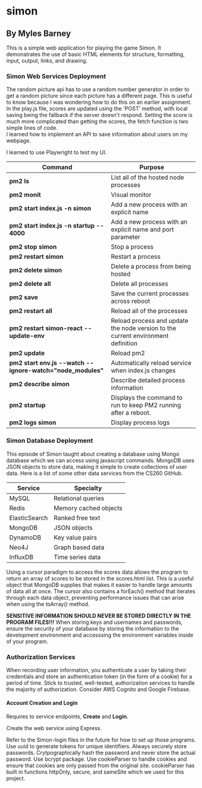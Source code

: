 # simon
## By Myles Barney

This is a simple web application for playing the game Simon.  It demonstrates the use of basic HTML elements for structure, formatting, input, output, links, and drawing.

### Simon Web Services Deployment
The random picture api has to use a random number generator in order to get a random picture since each picture has a different page.  This is useful to know because I was wondering how to do this on an earlier assignment.  
In the play.js file, scores are updated using the 'POST' method, with local saving being the fallback if the server doesn't respond.  Setting the score is much more complicated than getting the scores, the fetch function is two simple lines of code.  
I learned how to implement an API to save information about users on my webpage.

I learned to use Playwright to test my UI.

| Command                                                    | Purpose                                                                          |
| ---------------------------------------------------------- | -------------------------------------------------------------------------------- |
| **pm2 ls**                                                 | List all of the hosted node processes                                            |
| **pm2 monit**                                              | Visual monitor                                                                   |
| **pm2 start index.js -n simon**                            | Add a new process with an explicit name                                          |
| **pm2 start index.js -n startup -- 4000**                  | Add a new process with an explicit name and port parameter                       |
| **pm2 stop simon**                                         | Stop a process                                                                   |
| **pm2 restart simon**                                      | Restart a process                                                                |
| **pm2 delete simon**                                       | Delete a process from being hosted                                               |
| **pm2 delete all**                                         | Delete all processes                                                             |
| **pm2 save**                                               | Save the current processes across reboot                                         |
| **pm2 restart all**                                        | Reload all of the processes                                                      |
| **pm2 restart simon-react --update-env**                   | Reload process and update the node version to the current environment definition |
| **pm2 update**                                             | Reload pm2                                                                       |
| **pm2 start env.js --watch --ignore-watch="node_modules"** | Automatically reload service when index.js changes                               |
| **pm2 describe simon**                                     | Describe detailed process information                                            |
| **pm2 startup**                                            | Displays the command to run to keep PM2 running after a reboot.                  |
| **pm2 logs simon**                                         | Display process logs                                                             |


### Simon Database Deployment
This episode of Simon taught about creating a database using Mongo database which we can access using javascript commands.  MongoDB uses JSON objects to store data, making it simple to create collections of user data.  Here is a list of some other data services from the CS260 GitHub.

| Service       | Specialty             |
| ------------- | --------------------- |
| MySQL         | Relational queries    |
| Redis         | Memory cached objects |
| ElasticSearch | Ranked free text      |
| MongoDB       | JSON objects          |
| DynamoDB      | Key value pairs       |
| Neo4J         | Graph based data      |
| InfluxDB      | Time series data      |

Using a cursor paradigm to access the scores data allows the program to return an array of scores to be stored in the scores.html list.  This is a useful object that MongoDB supplies that makes it easier to handle large amounts of data all at once.  The cursor also contains a forEach() method that iterates through each data object, preventing performance issues that can arise when using the toArray() method.  

**SENSITIVE INFORMATION SHOULD NEVER BE STORED DIRECTLY IN THE PROGRAM FILES!!!** When storing keys and usernames and passwords, ensure the security of your database by storing the information to the development environment and accesssing the environment variables inside of your program. 


### Authorization Services
When recording user information, you authenticate a user by taking their credentials and store an authentication token (in the form of a cookie) for a period of time. 
Stick to trusted, well-tested, authorization services to handle the majority of authorization.
Consider AWS Cognito and Google Firebase.

#### Account Creation and Login
Requires to service endpoints, **Create** and **Login**.

Create the web service using Express. 

Refer to the Simon-login files in the future for how to set up those programs.
Use uuid to generate tokens for unique identifiers.
Always securely store passwords.  Crytpographically hash the password and never store the actual password.  Use bcrypt package.
Use cookieParser to handle cookies and ensure that cookies are only passed from the original site.  cookieParser has built in functions httpOnly, secure, and sameSite which we used for this project.  
